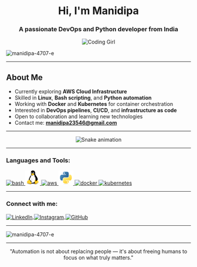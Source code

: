 <h1 align="center">Hi, I'm Manidipa</h1>
<h3 align="center">A passionate DevOps and Python developer from India</h3>

<p align="center">
  <img src="https://ishazaka.com/static/media/transparent.a50a087d3e8aad894f33.gif" alt="Coding Girl" width="400"/>
</p>

<p align="left">
  <img src="https://komarev.com/ghpvc/?username=manidipa-4707-e&label=Profile%20views&color=0e75b6&style=flat" alt="manidipa-4707-e" />
</p>

---

## About Me

- Currently exploring **AWS Cloud Infrastructure**
- Skilled in **Linux**, **Bash scripting**, and **Python automation**
- Working with **Docker** and **Kubernetes** for container orchestration
- Interested in **DevOps pipelines**, **CI/CD**, and **infrastructure as code**
- Open to collaboration and learning new technologies
- Contact me: **manidipa23546@gmail.com**

---

<!-- Snake Game Repo View -->
<div align="center">
  <img src="https://profile-readme-generator.com/assets/snake.svg" alt="Snake animation" />
</div>

---

<h3 align="left">Languages and Tools:</h3>

<p align="left"> 
  <a href="https://www.gnu.org/software/bash/" target="_blank" rel="noreferrer">
    <img src="https://www.vectorlogo.zone/logos/gnu_bash/gnu_bash-icon.svg" alt="bash" width="40" height="40"/> 
  </a> 
  <a href="https://www.linux.org/" target="_blank" rel="noreferrer"> 
    <img src="https://raw.githubusercontent.com/devicons/devicon/master/icons/linux/linux-original.svg" alt="linux" width="40" height="40"/> 
  </a> 
  <a href="https://aws.amazon.com/" target="_blank" rel="noreferrer">
    <img src="https://cdn.jsdelivr.net/gh/devicons/devicon/icons/amazonwebservices/amazonwebservices-original.svg" alt="aws" width="40" height="40"/>
  </a>
  <a href="https://www.python.org" target="_blank" rel="noreferrer"> 
    <img src="https://raw.githubusercontent.com/devicons/devicon/master/icons/python/python-original.svg" alt="python" width="40" height="40"/> 
  </a> 
  <a href="https://www.docker.com/" target="_blank" rel="noreferrer">
    <img src="https://cdn.jsdelivr.net/gh/devicons/devicon/icons/docker/docker-original.svg" alt="docker" width="40" height="40"/>
  </a>
  <a href="https://kubernetes.io" target="_blank" rel="noreferrer">
    <img src="https://cdn.jsdelivr.net/gh/devicons/devicon/icons/kubernetes/kubernetes-plain.svg" alt="kubernetes" width="40" height="40"/>
  </a>
</p>

---

<h3 align="left">Connect with me:</h3>

<p align="left">
  <a href="https://linkedin.com/in/manidipa-4707-e" target="blank">
    <img align="center" src="https://raw.githubusercontent.com/rahuldkjain/github-profile-readme-generator/master/src/images/icons/Social/linked-in-alt.svg" alt="LinkedIn" height="30" width="40" />
  </a>
  <a href="https://www.instagram.com/ruhendrila/?utm_source=ig_web_button_share_sheet" target="blank">
    <img align="center" src="https://raw.githubusercontent.com/rahuldkjain/github-profile-readme-generator/master/src/images/icons/Social/instagram.svg" alt="Instagram" height="30" width="40" />
  </a>
  <a href="https://github.com/manidipa-4707-e" target="blank">
    <img align="center" src="https://raw.githubusercontent.com/rahuldkjain/github-profile-readme-generator/master/src/images/icons/Social/github.svg" alt="GitHub" height="30" width="40" />
  </a>
</p>

---

<p>
  <img align="center" src="https://github-readme-stats.vercel.app/api/top-langs?username=manidipa-4707-e&show_icons=true&locale=en&layout=compact" alt="manidipa-4707-e" />
</p>

---

<p align="center">
  "Automation is not about replacing people — it's about freeing humans to focus on what truly matters."
</p>
